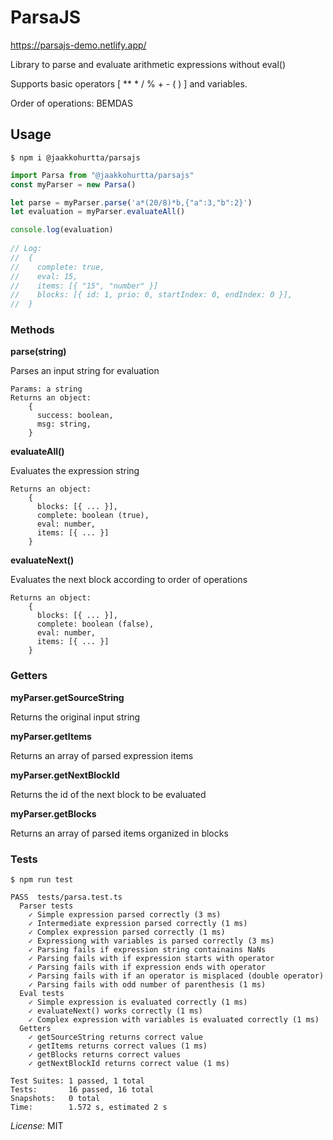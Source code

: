 ﻿# ParsaJS
https://parsajs-demo.netlify.app/

Library to parse and evaluate arithmetic expressions without eval()

Supports basic operators [ ** * / % + - ( ) ] and variables.

Order of operations: BEMDAS

## Usage
```
$ npm i @jaakkohurtta/parsajs
```

```javascript
import Parsa from "@jaakkohurtta/parsajs"
const myParser = new Parsa()

let parse = myParser.parse('a*(20/8)*b,{"a":3,"b":2}')
let evaluation = myParser.evaluateAll()

console.log(evaluation)
	
// Log:
//	{
//	  complete: true,
//	  eval: 15, 
//	  items: [{ "15", "number" }]
//	  blocks: [{ id: 1, prio: 0, startIndex: 0, endIndex: 0 }],
//	}
```
### Methods
**parse(string)**

Parses an input string for evaluation

	Params: a string
	Returns an object: 
		{ 
		  success: boolean,
		  msg: string, 
		}
	
**evaluateAll()**

Evaluates the expression string

	Returns an object: 
		{ 
		  blocks: [{ ... }], 
		  complete: boolean (true), 
		  eval: number, 
		  items: [{ ... }] 
		}

**evaluateNext()**

Evaluates the next block according to order of operations

	Returns an object: 
		{ 
		  blocks: [{ ... }], 
		  complete: boolean (false), 
		  eval: number, 
		  items: [{ ... }] 
		}

### Getters
**myParser.getSourceString**

Returns the original input string

**myParser.getItems**

Returns an array of parsed expression items

**myParser.getNextBlockId**

Returns the id of the next block to be evaluated

**myParser.getBlocks**

Returns an array of parsed items organized in blocks

### Tests
```
$ npm run test

PASS  tests/parsa.test.ts
  Parser tests
    ✓ Simple expression parsed correctly (3 ms)
    ✓ Intermediate expression parsed correctly (1 ms)
    ✓ Complex expression parsed correctly (1 ms)
    ✓ Expressiong with variables is parsed correctly (3 ms)
    ✓ Parsing fails if expression string containains NaNs
    ✓ Parsing fails with if expression starts with operator
    ✓ Parsing fails with if expression ends with operator
    ✓ Parsing fails with if an operator is misplaced (double operator)
    ✓ Parsing fails with odd number of parenthesis (1 ms)
  Eval tests
    ✓ Simple expression is evaluated correctly (1 ms)
    ✓ evaluateNext() works correctly (1 ms)
    ✓ Complex expression with variables is evaluated correctly (1 ms)
  Getters
    ✓ getSourceString returns correct value
    ✓ getItems returns correct values (1 ms)
    ✓ getBlocks returns correct values
    ✓ getNextBlockId returns correct value (1 ms)

Test Suites: 1 passed, 1 total
Tests:       16 passed, 16 total
Snapshots:   0 total
Time:        1.572 s, estimated 2 s
```

*License:* MIT

